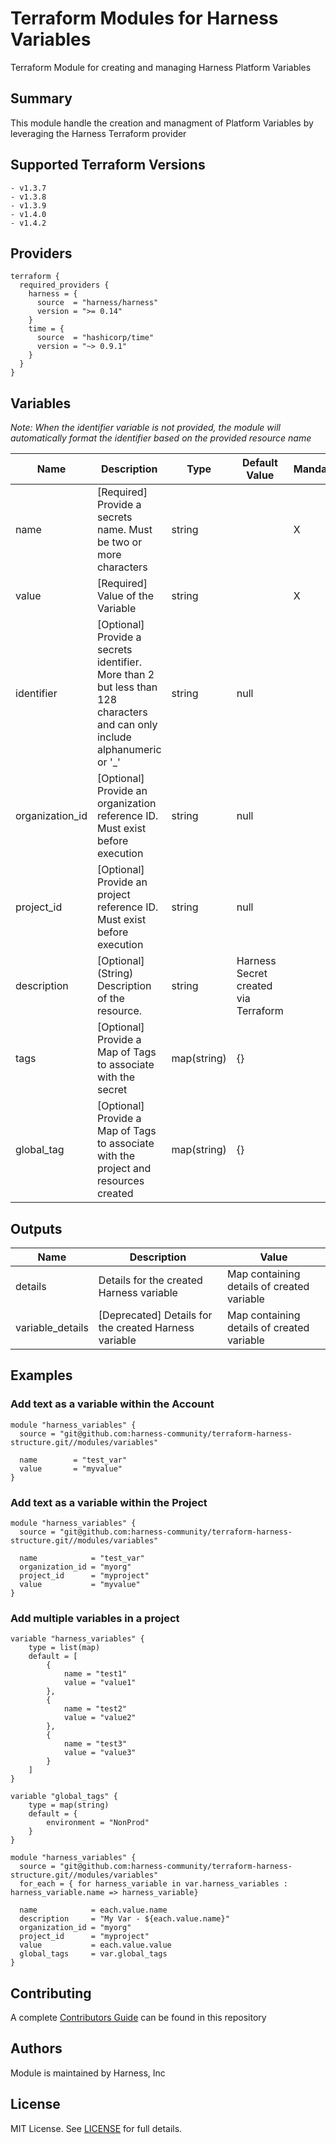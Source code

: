 # Terraform Modules for Harness Variables
Terraform Module for creating and managing Harness Platform Variables

## Summary
This module handle the creation and managment of Platform Variables by leveraging the Harness Terraform provider

## Supported Terraform Versions
    - v1.3.7
    - v1.3.8
    - v1.3.9
    - v1.4.0
    - v1.4.2

## Providers

```
terraform {
  required_providers {
    harness = {
      source  = "harness/harness"
      version = ">= 0.14"
    }
    time = {
      source  = "hashicorp/time"
      version = "~> 0.9.1"
    }
  }
}
```

## Variables

_Note: When the identifier variable is not provided, the module will automatically format the identifier based on the provided resource name_

| Name | Description | Type | Default Value | Mandatory |
| --- | --- | --- | --- | --- |
| name | [Required] Provide a secrets name.  Must be two or more characters | string | | X |
| value | [Required] Value of the Variable | string | | X |
| identifier | [Optional] Provide a secrets identifier.  More than 2 but less than 128 characters and can only include alphanumeric or '_' | string | null | |
| organization_id | [Optional] Provide an organization reference ID.  Must exist before execution | string | null | |
| project_id | [Optional] Provide an project reference ID.  Must exist before execution | string | null | |
| description | [Optional] (String) Description of the resource. | string | Harness Secret created via Terraform | |
| tags | [Optional] Provide a Map of Tags to associate with the secret | map(string) | {} | |
| global_tag | [Optional] Provide a Map of Tags to associate with the project and resources created | map(string) | {} | |

## Outputs
| Name | Description | Value |
| --- | --- | --- |
| details | Details for the created Harness variable | Map containing details of created variable
| variable_details | [Deprecated] Details for the created Harness variable | Map containing details of created variable

## Examples
### Add text as a variable within the Account
```
module "harness_variables" {
  source = "git@github.com:harness-community/terraform-harness-structure.git//modules/variables"

  name        = "test_var"
  value       = "myvalue"
}
```

### Add text as a variable within the Project
```
module "harness_variables" {
  source = "git@github.com:harness-community/terraform-harness-structure.git//modules/variables"

  name            = "test_var"
  organization_id = "myorg"
  project_id      = "myproject"
  value           = "myvalue"
}
```


### Add multiple variables in a project
```
variable "harness_variables" {
    type = list(map)
    default = [
        {
            name = "test1"
            value = "value1"
        },
        {
            name = "test2"
            value = "value2"
        },
        {
            name = "test3"
            value = "value3"
        }
    ]
}

variable "global_tags" {
    type = map(string)
    default = {
        environment = "NonProd"
    }
}

module "harness_variables" {
  source = "git@github.com:harness-community/terraform-harness-structure.git//modules/variables"
  for_each = { for harness_variable in var.harness_variables : harness_variable.name => harness_variable}

  name            = each.value.name
  description     = "My Var - ${each.value.name}"
  organization_id = "myorg"
  project_id      = "myproject"
  value           = each.value.value
  global_tags     = var.global_tags
}

```

## Contributing
A complete [Contributors Guide](../CONTRIBUTING.md) can be found in this repository

## Authors
Module is maintained by Harness, Inc

## License

MIT License. See [LICENSE](../LICENSE) for full details.
